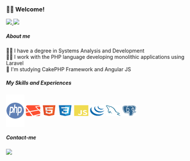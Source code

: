 ### ✌🏽 Welcome!

<div>
  <a href="https://github.com/salathiel-serra">
  <img height="180em" src="https://github-readme-stats.vercel.app/api?username=salathiel-serra&show_icons=true&theme=ayu-mirage&include_all_commits=true&count_private=true"/>
  <img height="180em" src="https://github-readme-stats.vercel.app/api/top-langs/?username=salathiel-serra&layout=compact&langs_count=7&theme=ayu-mirage"/>
  </a>
</div>

##### About me
🧑‍🎓   I have a degree in Systems Analysis and Development <br>
👨‍💻   I work with the PHP language developing monolithic applications using Laravel <br>
📖   I'm studying CakePHP Framework and Angular JS

##### My Skills and Experiences
<div style="display: inline_block; margin-top:1px !important;">
  <img align="center" alt="" height="90" width="50" src="https://raw.githubusercontent.com/devicons/devicon/master/icons/php/php-plain.svg" title="PHP">
  <img align="center" alt="" height="30" width="40" src="https://raw.githubusercontent.com/devicons/devicon/master/icons/laravel/laravel-plain.svg" title="Laravel Framework">
  <img align="center" alt="" height="30" width="40" src="https://raw.githubusercontent.com/devicons/devicon/master/icons/html5/html5-original.svg" title="HTML">
  <img align="center" alt="" height="30" width="40" src="https://raw.githubusercontent.com/devicons/devicon/master/icons/css3/css3-original.svg" title="CSS">
  <img align="center" alt="" height="30" width="40" src="https://raw.githubusercontent.com/devicons/devicon/master/icons/javascript/javascript-plain.svg" title="Javascript">
  <img align="center" alt="" height="30" width="40" src="https://raw.githubusercontent.com/devicons/devicon/master/icons/jquery/jquery-plain.svg" title="Jquery">
  <img align="center" alt="" height="30" width="40" src="https://raw.githubusercontent.com/devicons/devicon/master/icons/mysql/mysql-plain.svg" title="My SQL">
  <img align="center" alt="" height="30" width="40" src="https://raw.githubusercontent.com/devicons/devicon/master/icons/postgresql/postgresql-plain.svg" title="PostgreSQL">
</div>

##### Contact-me

<div> 
  <a href="https://www.linkedin.com/in/salathiel-serra" target="_blank"><img src="https://img.shields.io/badge/-LinkedIn-%230077B5?style=for-the-badge&logo=linkedin&logoColor=white" target="_blank"></a> 
</div>

  
